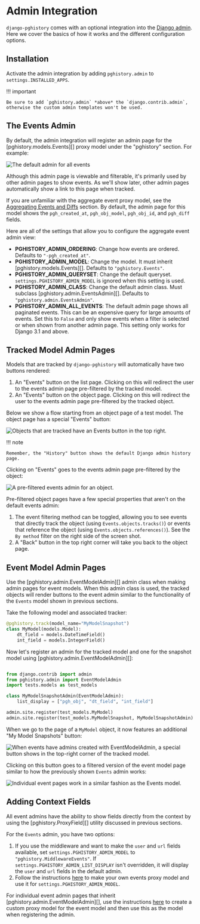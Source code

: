 # Admin Integration

`django-pghistory` comes with an optional integration into the [Django admin](https://docs.djangoproject.com/en/4.1/ref/contrib/admin/). Here we cover the basics of how it works and the different configuration options.

## Installation

Activate the admin integration by adding `pghistory.admin` to `settings.INSTALLED_APPS`.

!!! important

    Be sure to add `pghistory.admin` *above* the `django.contrib.admin`, otherwise the custom admin templates won't be used.

## The Events Admin

By default, the admin integration will register an admin page for the [pghistory.models.Events][] proxy model under the "pghistory" section. For example:

![The default admin for all events](static/events_admin.png)

Although this admin page is viewable and filterable, it's primarily used by other admin pages to show events. As we'll show later, other admin pages automatically show a link to this page when tracked.

If you are unfamiliar with the aggregate event proxy model, see the [Aggregating Events and Diffs](aggregating_events.md) section. By default, the admin page for this model shows the `pgh_created_at`, `pgh_obj_model`, `pgh_obj_id`, and `pgh_diff` fields.

Here are all of the settings that allow you to configure the aggregate event admin view:

* **PGHISTORY_ADMIN_ORDERING**: Change how events are ordered. Defaults to `"-pgh_created_at"`.
* **PGHISTORY_ADMIN_MODEL**: Change the model. It must inherit [pghistory.models.Events][]. Defaults to `"pghistory.Events"`.
* **PGHISTORY_ADMIN_QUERYSET**: Change the default queryset. `settings.PGHISTORY_ADMIN_MODEL` is ignored when this setting is used.
* **PGHISTORY_ADMIN_CLASS**: Change the default admin class. Must subclass [pghistory.admin.EventsAdmin][]. Defaults to `"pghistory.admin.EventsAdmin"`.
* **PGHISTORY_ADMIN_ALL_EVENTS**: The default admin page shows all paginated events. This can be an expensive query for large amounts of events. Set this to `False` and only show events when a filter is selected or when shown from another admin page. This setting only works for Django 3.1 and above.

## Tracked Model Admin Pages

Models that are tracked by `django-pghistory` will automatically have two buttons rendered:

1. An "Events" button on the list page. Clicking on this will redirect the user to the events admin page pre-filtered by the tracked model.
2. An "Events" button on the object page. Clicking on this will redirect the user to the events admin page pre-filtered by the tracked object.

Below we show a flow starting from an object page of a test model.
The object page has a special "Events" button:

![Objects that are tracked have an Events button in the top right.](static/flow_1.png)

!!! note

    Remember, the "History" button shows the default Django admin history page.

Clicking on "Events" goes to the events admin page pre-filtered by the object:

![A pre-filtered events admin for an object.](static/flow_2.png)

Pre-filtered object pages have a few special properties that aren't on the default events admin:

1. The event filtering method can be toggled, allowing you to see events that directly track the object (using `Events.objects.tracks()`) or events that reference the object (using `Events.objects.references()`). See the `By method` filter on the right side of the screen shot.
2. A "Back" button in the top right corner will take you back to the object page.

## Event Model Admin Pages

Use the [pghistory.admin.EventModelAdmin][] admin class when making admin pages for event models. When this admin class is used, the tracked objects will render buttons to the event admin similar
to the functionality of the `Events` model shown in previous sections.

Take the following model and associated tracker:

```python
@pghistory.track(model_name="MyModelSnapshot")
class MyModel(models.Model):
    dt_field = models.DateTimeField()
    int_field = models.IntegerField()
```

Now let's register an admin for the tracked model and one for the snapshot model using [pghistory.admin.EventModelAdmin][]:

```python

from django.contrib import admin
from pghistory.admin import EventModelAdmin
import tests.models as test_models

class MyModelSnapshotAdmin(EventModelAdmin):
    list_display = ["pgh_obj", "dt_field", "int_field"]

admin.site.register(test_models.MyModel)
admin.site.register(test_models.MyModelSnapshot, MyModelSnapshotAdmin)
```

When we go to the page of a `MyModel` object, it now features an additional "My Model Snapshots" button:

![When events have admins created with EventModelAdmin, a special button shows in the top-right corner of the tracked model.](static/model_flow_1.png)

Clicking on this button goes to a filtered version of the event model page similar to how the previously shown `Events` admin works:

![Individual event pages work in a similar fashion as the Events model.](static/model_flow_2.png)

## Adding Context Fields

All event admins have the ability to show fields directly from the context by using the [pghistory.ProxyField][] utility discussed in previous sections.

For the `Events` admin, you have two options:

1. If you use the middleware and want to make the `user` and `url` fields available, set `settings.PGHISTORY_ADMIN_MODEL` to `"pghistory.MiddlewareEvents"`. If `settings.PGHISTORY_ADMIN_LIST_DISPLAY` isn't overridden, it will display the `user` and `url` fields in the default admin.
2. Follow the instructions [here](aggregating_events.md#events_proxy) to make your own events proxy model and use it for `settings.PGHISTORY_ADMIN_MODEL`.

For individual event admin pages that inherit [pghistory.admin.EventModelAdmin][], use the instructions [here](event_models.md#event_proxy) to create a custom proxy model for the event model and then use this as the model when registering the admin.
